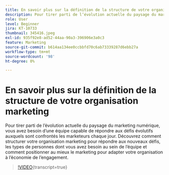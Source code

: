 ```yaml
---
title: En savoir plus sur la définition de la structure de votre organisation marketing
description: Pour tirer parti de l’évolution actuelle du paysage du marketing numérique, vous avez besoin d’une équipe capable de répondre aux défis évolutifs auxquels sont confrontés les marketeurs chaque jour.
role: User
level: Beginner
jira: KT-10733
thumbnail: 345416.jpeg
exl-id: 935f92e8-ad52-44aa-90a3-396906e3a0c3
feature: Marketing
source-git-commit: b614aa134ee0ccbbfd70c6ab73339287d6ebb27a
workflow-type: tm+mt
source-wordcount: '98'
ht-degree: 0%

---
```


# En savoir plus sur la définition de la structure de votre organisation marketing

Pour tirer parti de l’évolution actuelle du paysage du marketing numérique, vous avez besoin d’une équipe capable de répondre aux défis évolutifs auxquels sont confrontés les marketeurs chaque jour. Découvrez comment structurer votre organisation marketing pour répondre aux nouveaux défis, les types de personnes dont vous avez besoin au sein de l’équipe et comment positionner au mieux le marketing pour adapter votre organisation à l’économie de l’engagement.

>[!VIDEO](https://video.tv.adobe.com/v/345416/?quality=12&learn=on){transcript=true}
